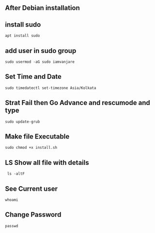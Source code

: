 ## After Debian installation 

## install sudo 
	apt install sudo

## add user in sudo group 
	sudo usermod -aG sudo iamvanjare

## Set Time and Date 
	sudo timedatectl set-timezone Asia/Kolkata

## Strat Fail then Go Advance and rescumode and type
	sudo update-grub

## Make file Executable 
	sudo chmod +x install.sh

## LS Show all file with details
	 ls -altF

## See Current user
	whoami

## Change Password 
	passwd


